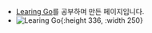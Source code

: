 - [Learing Go](https://www.oreilly.com/library/view/learning-go/9781492077206/)를 공부하며 만든 페이지입니다.
- ![Learing Go](https://learning.oreilly.com/library/cover/9781492077206/250w/){:height 336, :width 250}